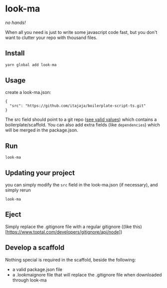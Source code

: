 # look-ma

_no hands!_

When all you need is just to write some javascript code fast, but you don't
want to clutter your repo with thousand files.

## Install

```sh
yarn global add look-ma
```

## Usage

create a look-ma.json:

```
{
  "src": "https://github.com/itajaja/boilerplate-script-ts.git"
}
```

The src field should point to a git repo ([see valid values](https://www.npmjs.com/package/degit#basics))
which contains a boilerplate/scaffold.
You can also add extra fields (like `dependencies`) which will be merged in the package.json.

## Run

```
look-ma
```

## Updating your project

you can simply modify the `src` field in the look-ma.json (if necessary), and simply rerun

```
look-ma
```

## Eject

Simply replace the .gitignore file with a regular gitignore ((like this)[https://www.toptal.com/developers/gitignore/api/node])

## Develop a scaffold

Nothing special is required in the scaffold, beside the following:

- a valid package.json file
- a .lookmaignore file that will replace the .gitignore file when downloaded through look-ma

